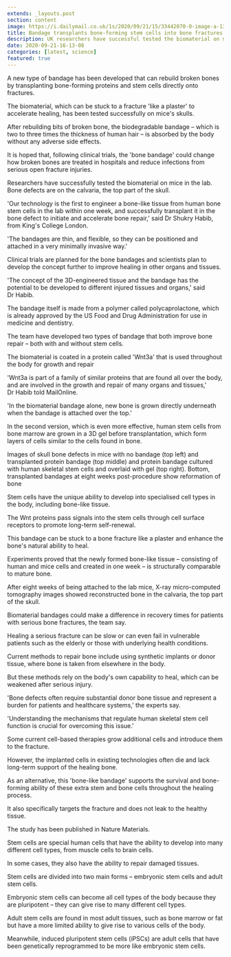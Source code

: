 ```yaml
---
extends: _layouts.post
section: content
image: https://i.dailymail.co.uk/1s/2020/09/21/15/33442070-0-image-a-13_1600700049031.jpg 
title: Bandage transplants bone-forming stem cells into bone fractures 
description: UK researchers have successful tested the biomaterial on mice, which can be stuck to a fracture like a plaster to accelerate healing - even on the skull. 
date: 2020-09-21-16-13-08 
categories: [latest, science] 
featured: true 
--- 
```

A new type of bandage has been developed that can rebuild broken bones by transplanting bone-forming proteins and stem cells directly onto fractures. 

The biomaterial, which can be stuck to a fracture 'like a plaster' to accelerate healing, has been tested successfully on mice's skulls.  

After rebuilding bits of broken bone, the biodegradable bandage – which is two to three times the thickness of human hair – is absorbed by the body without any adverse side effects.  

It is hoped that, following clinical trials, the 'bone bandage' could change how broken bones are treated in hospitals and reduce infections from serious open fracture injuries. 

Researchers have successfully tested the biomaterial on mice in the lab. Bone defects are on the calvaria, the top part of the skull.

'Our technology is the first to engineer a bone-like tissue from human bone stem cells in the lab within one week, and successfully transplant it in the bone defect to initiate and accelerate bone repair,' said Dr Shukry Habib, from King's College London. 

'The bandages are thin, and flexible, so they can be positioned and attached in a very minimally invasive way.'

Clinical trials are planned for the bone bandages and scientists plan to develop the concept further to improve healing in other organs and tissues. 

'The concept of the 3D-engineered tissue and the bandage has the potential to be developed to different injured tissues and organs,' said Dr Habib. 

The bandage itself is made from a polymer called polycaprolactone, which is already approved by the US Food and Drug Administration for use in medicine and dentistry.   

The team have developed two types of bandage that both improve bone repair – both with and without stem cells. 

The biomaterial is coated in a protein called 'Wnt3a' that is used throughout the body for growth and repair 

'Wnt3a is part of a family of similar proteins that are found all over the body, and are involved in the growth and repair of many organs and tissues,' Dr Habib told MailOnline. 

'In the biomaterial bandage alone, new bone is grown directly underneath when the bandage is attached over the top.'

In the second version, which is even more effective, human stem cells from bone marrow are grown in a 3D gel before transplantation, which form layers of cells similar to the cells found in bone.  

Images of skull bone defects in mice with no bandage (top left) and transplanted protein bandage (top middle) and protein bandage cultured with human skeletal stem cells and overlaid with gel (top right). Bottom, transplanted bandages at eight weeks post-procedure show reformation of bone

Stem cells have the unique ability to develop into specialised cell types in the body, including bone-like tissue. 

The Wnt proteins pass signals into the stem cells through cell surface receptors to promote long-term self-renewal. 

This bandage can be stuck to a bone fracture like a plaster and enhance the bone's natural ability to heal. 

Experiments proved that the newly formed bone-like tissue – consisting of human and mice cells and created in one week – is structurally comparable to mature bone.   

After eight weeks of being attached to the lab mice, X-ray micro-computed tomography images showed reconstructed bone in the calvaria, the top part of the skull.

Biomaterial bandages could make a difference in recovery times for patients with serious bone fractures, the team say. 

Healing a serious fracture can be slow or can even fail in vulnerable patients such as the elderly or those with underlying health conditions.

Current methods to repair bone include using synthetic implants or donor tissue, where bone is taken from elsewhere in the body. 

But these methods rely on the body's own capability to heal, which can be weakened after serious injury.

'Bone defects often require substantial donor bone tissue and represent a burden for patients and healthcare systems,' the experts say. 

'Understanding the mechanisms that regulate human skeletal stem cell function is crucial for overcoming this issue.'

Some current cell-based therapies grow additional cells and introduce them to the fracture. 

However, the implanted cells in existing technologies often die and lack long-term support of the healing bone. 

As an alternative, this 'bone-like bandage' supports the survival and bone-forming ability of these extra stem and bone cells throughout the healing process.  

It also specifically targets the fracture and does not leak to the healthy tissue.  

The study has been published in Nature Materials. 

Stem cells are special human cells that have the ability to develop into many different cell types, from muscle cells to brain cells.

In some cases, they also have the ability to repair damaged tissues.

Stem cells are divided into two main forms – embryonic stem cells and adult stem cells. 

Embryonic stem cells can become all cell types of the body because they are pluripotent – they can give rise to many different cell types. 

Adult stem cells are found in most adult tissues, such as bone marrow or fat but have a more limited ability to give rise to various cells of the body. 

Meanwhile, induced pluripotent stem cells (iPSCs) are adult cells that have been genetically reprogrammed to be more like embryonic stem cells. 

